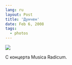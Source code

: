 ```yaml
---
lang: ru
layout: Post
title: 'Дунчен'
date: Feb 6, 2008
tags:
  - photos
---
```


![](/images/blog/lg-3182001-sapegin-artem-20d-2008-01-26-4.jpg)

С концерта Musica Radicum.
